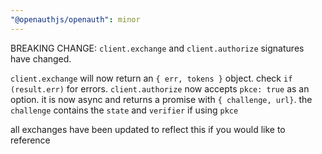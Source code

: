 ```yaml
---
"@openauthjs/openauth": minor
---
```


BREAKING CHANGE: `client.exchange` and `client.authorize` signatures have changed.

`client.exchange` will now return an `{ err, tokens }` object. check `if (result.err)` for errors.
`client.authorize` now accepts `pkce: true` as an option. it is now async and returns a promise with `{ challenge, url}`. the `challenge` contains the `state` and `verifier` if using `pkce`

all exchanges have been updated to reflect this if you would like to reference
